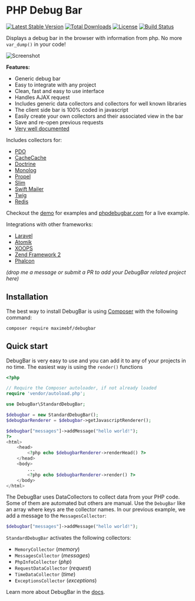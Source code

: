 # PHP Debug Bar

[![Latest Stable Version](https://poser.pugx.org/maximebf/debugbar/v/stable.png)](https://packagist.org/packages/maximebf/debugbar) [![Total Downloads](https://poser.pugx.org/maximebf/debugbar/downloads.svg)](https://packagist.org/packages/maximebf/debugbar) [![License](https://poser.pugx.org/maximebf/debugbar/license.svg)](https://packagist.org/packages/maximebf/debugbar) [![Build Status](https://travis-ci.org/maximebf/php-debugbar.png?branch=master)](https://travis-ci.org/maximebf/php-debugbar)

Displays a debug bar in the browser with information from php.
No more `var_dump()` in your code!

![Screenshot](https://raw.github.com/maximebf/php-debugbar/master/docs/screenshot.png)

**Features:**

 - Generic debug bar
 - Easy to integrate with any project
 - Clean, fast and easy to use interface
 - Handles AJAX request
 - Includes generic data collectors and collectors for well known libraries
 - The client side bar is 100% coded in javascript
 - Easily create your own collectors and their associated view in the bar
 - Save and re-open previous requests
 - [Very well documented](http://phpdebugbar.com/docs)

Includes collectors for:

  - [PDO](http://php.net/manual/en/book.pdo.php)
  - [CacheCache](http://maximebf.github.io/CacheCache/)
  - [Doctrine](http://doctrine-project.org)
  - [Monolog](https://github.com/Seldaek/monolog)
  - [Propel](http://propelorm.org/)
  - [Slim](http://slimframework.com)
  - [Swift Mailer](http://swiftmailer.org/)
  - [Twig](http://twig.sensiolabs.org/)
  - [Redis](https://github.com/phpredis/phpredis)

Checkout the [demo](https://github.com/maximebf/php-debugbar/tree/master/demo) for
examples and [phpdebugbar.com](http://phpdebugbar.com) for a live example.

Integrations with other frameworks:

  - [Laravel](https://github.com/barryvdh/laravel-debugbar)
  - [Atomik](http://atomikframework.com/docs/error-log-debug.html#debug-bar)
  - [XOOPS](http://xoops.org/modules/news/article.php?storyid=6538)
  - [Zend Framework 2](https://github.com/snapshotpl/ZfSnapPhpDebugBar)
  - [Phalcon](https://github.com/snowair/phalcon-debugbar)

*(drop me a message or submit a PR to add your DebugBar related project here)*

## Installation

The best way to install DebugBar is using [Composer](http://getcomposer.org)
with the following command:

```composer require maximebf/debugbar```

## Quick start

DebugBar is very easy to use and you can add it to any of your projects in no time.
The easiest way is using the `render()` functions

```PHP
<?php

// Require the Composer autoloader, if not already loaded
require 'vendor/autoload.php';

use DebugBar\StandardDebugBar;

$debugbar = new StandardDebugBar();
$debugbarRenderer = $debugbar->getJavascriptRenderer();

$debugbar["messages"]->addMessage("hello world!");
?>
<html>
    <head>
        <?php echo $debugbarRenderer->renderHead() ?>
    </head>
    <body>
        ...
        <?php echo $debugbarRenderer->render() ?>
    </body>
</html>
```

The DebugBar uses DataCollectors to collect data from your PHP code. Some of them are
automated but others are manual. Use the `DebugBar` like an array where keys are the
collector names. In our previous example, we add a message to the `MessagesCollector`:

```PHP
$debugbar["messages"]->addMessage("hello world!");
```

`StandardDebugBar` activates the following collectors:

 - `MemoryCollector` (*memory*)
 - `MessagesCollector` (*messages*)
 - `PhpInfoCollector` (*php*)
 - `RequestDataCollector` (*request*)
 - `TimeDataCollector` (*time*)
 - `ExceptionsCollector` (*exceptions*)

Learn more about DebugBar in the [docs](http://phpdebugbar.com/docs).
